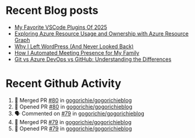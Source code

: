 # Recent Blog posts
<!-- BLOG-POST-LIST:START -->
- [My Favorite VSCode Plugins Of 2025](https://www.gogorichie.com/blog/microsoft/2025_fav_vscode_plugins/)
- [Exploring Azure Resource Usage and Ownership with Azure Resource Graph](https://www.gogorichie.com/blog/microsoft/azure-resource-graph/)
- [Why I Left WordPress &lpar;And Never Looked Back&rpar;](https://www.gogorichie.com/blog/microsoft/so-long-wordpress/)
- [How I Automated Meeting Presence for My Family](https://www.gogorichie.com/blog/office-meeting-indicator/)
- [Git vs Azure DevOps vs GitHub: Understanding the Differences](https://www.gogorichie.com/blog/microsoft/gitvsghvsado/)
<!-- BLOG-POST-LIST:END -->


# Recent Github Activity
<!--START_SECTION:activity-->
1. 🎉 Merged PR [#80](https://github.com/gogorichie/gogorichieblog/pull/80) in [gogorichie/gogorichieblog](https://github.com/gogorichie/gogorichieblog)
2. 💪 Opened PR [#80](https://github.com/gogorichie/gogorichieblog/pull/80) in [gogorichie/gogorichieblog](https://github.com/gogorichie/gogorichieblog)
3. 🗣 Commented on [#79](https://github.com/gogorichie/gogorichieblog/pull/79#issuecomment-3218602444) in [gogorichie/gogorichieblog](https://github.com/gogorichie/gogorichieblog)
4. 🎉 Merged PR [#79](https://github.com/gogorichie/gogorichieblog/pull/79) in [gogorichie/gogorichieblog](https://github.com/gogorichie/gogorichieblog)
5. 💪 Opened PR [#79](https://github.com/gogorichie/gogorichieblog/pull/79) in [gogorichie/gogorichieblog](https://github.com/gogorichie/gogorichieblog)
<!--END_SECTION:activity-->

